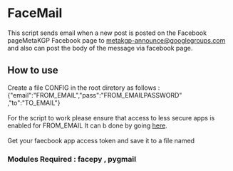 # FaceMail
This script sends email when a new post is posted on the Facebook pageMetaKGP Facebook page to metakgp-announce@googlegroups.com and also can post the body of the message via facebook page.

## How to use 
Create a file CONFIG in the root diretory as follows : <br>
{"email":"FROM_EMAIL","pass":"FROM_EMAILPASSWORD" ,"to":"TO_EMAIL"} <br><br>
For the script to work please ensure that access to less secure apps is enabled for FROM_EMAIL 
It can b done by going <a href="https://www.google.com/settings/security/lesssecureapps">here</a>. 
<br><br>
Get your faecbook app access token and save it to a file named  


### Modules Required : facepy , pygmail
   
